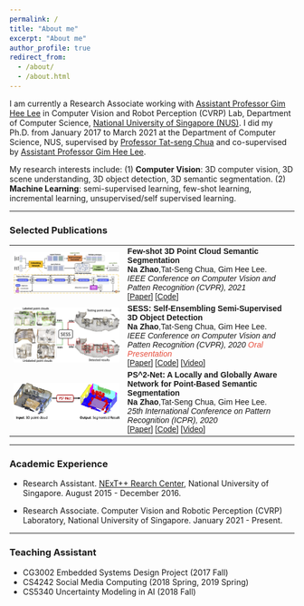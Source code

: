 ```yaml
---
permalink: /
title: "About me"
excerpt: "About me"
author_profile: true
redirect_from: 
  - /about/
  - /about.html
---
```


I am currently a Research Associate working with [Assistant Professor Gim Hee Lee](https://www.comp.nus.edu.sg/~leegh/) in Computer Vision and Robot Perception (CVRP) Lab, Department of Computer Science, [National University of Singapore (NUS)](http://www.nus.edu.sg/). I did my Ph.D. from January 2017 to March 2021 at the Department of Computer Science, NUS, supervised by [Professor Tat-seng Chua](https://www.chuatatseng.com/) and co-supervised by [Assistant Professor Gim Hee Lee](https://www.comp.nus.edu.sg/~leegh/). 

My research interests include: (1) **Computer Vision**: 3D computer vision,  3D scene understanding, 3D object detection, 3D semantic segmentation. (2) **Machine Learning**: semi-supervised learning, few-shot learning, incremental learning, unsupervised/self supervised learning.

<style>
table, th, td {
  border: none;
  border-collapse: collapse;
}
</style>

_______________________________________________________________________________________________________
<h3>
  <a name="Publications"></a> Selected Publications
</h3>

 <font face="helvetica, ariel, &#39;sans serif&#39;">
            <table cellspacing="0" cellpadding="0" class="noBorder">
                <tbody>
	          <tr>
                    <td class="noBorder" width="40%">
                        <img width="320" src="../images/FS3DSS_framework.png" border="0">
                            </td>
                    <td>
	                    <b>Few-shot 3D Point Cloud Semantic Segmentation </b>
	                    <br>
	                    <strong>Na Zhao</strong>,Tat-Seng Chua, Gim Hee Lee. 
	                    <br>
	                    <em>IEEE Conference on Computer Vision and Patten Recognition (CVPR), 2021 </em>
	                    <br>
			    [<a href="https://arxiv.org/pdf/2006.12052.pdf">Paper</a>]
			    [<a href="https://github.com/Na-Z/attMPTI">Code</a>]
                    </td>
                </tr>
	          <tr>
                    <td width="40%">
                        <img width="320" src="../images/SESS_teaser.png" border="0">
                            </td>
                    <td>
	                    <b>SESS: Self-Ensembling Semi-Supervised 3D Object Detection </b>
	                    <br>
	                    <strong>Na Zhao</strong>,Tat-Seng Chua, Gim Hee Lee. 
	                    <br>
	                    <em>IEEE Conference on Computer Vision and Patten Recognition (CVPR), 2020  </em><i style="color:#e74d3c">Oral Presentation</i>
	                    <br>
			 [<a href="https://arxiv.org/pdf/1912.11803.pdf">Paper</a>]
			    [<a href="https://github.com/Na-Z/sess">Code</a>]
			    [<a href="https://www.youtube.com/watch?v=AGJsp4aksS0">Video</a>]
                    </td>
                </tr>
			  <tr>
                    <td width="40%">
                        <img width="320" src="../images/PS2Net_teaser.png" border="0">
                            </td>
                    <td>
                        <b>PS^2-Net: A Locally and Globally Aware Network for Point-Based Semantic Segmentation</b>
                        <br>
                        <strong>Na Zhao</strong>,Tat-Seng Chua, Gim Hee Lee.
                        <br>
                        <em>25th International Conference on Pattern Recognition (ICPR), 2020 </em>
                        <br>
			 [<a href="https://arxiv.org/pdf/1908.05425.pdf">Paper</a>] 
			 [<a href="https://github.com/Na-Z/PS-2Net">Code</a>]
			 [<a href="https://www.youtube.com/watch?v=IupewGCU0o8">Video</a>]
                    </td>
               </tr>  
            	</tbody>
            </table>
</font>

_______________________________________________________________________________________________________

<h3>
  <a name="intership"></a> Academic Experience
</h3>
<div class="intership">
      <ul>
         <li>Research Assistant. <a href="https://nextcenter.org/">NExT++ Rearch Center</a>, National University of Singapore. August 2015 - December 2016.</li>
      </ul>
</div>
<div class="intership">
      <ul>
         <li>Research Associate. <a>Computer Vision and Robotic Perception (CVRP) Laboratory</a>, National University of Singapore. January 2021 - Present.</li>
      </ul>
</div>


_______________________________________________________________________________________________________
<h3>
  <a name="teaching"></a> Teaching Assistant
</h3>
<div class="teaching">
  <ul>
  <li> CG3002 Embedded Systems Design Project (2017 Fall) </li>
  <li> CS4242 Social Media Computing (2018 Spring, 2019 Spring) </li>
  <li> CS5340 Uncertainty Modeling in AI (2018 Fall)  </li>
  </ul>
</div>

